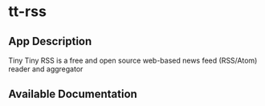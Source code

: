 # tt-rss

## App Description

Tiny Tiny RSS is a free and open source web-based news feed (RSS/Atom) reader and aggregator

## Available Documentation

